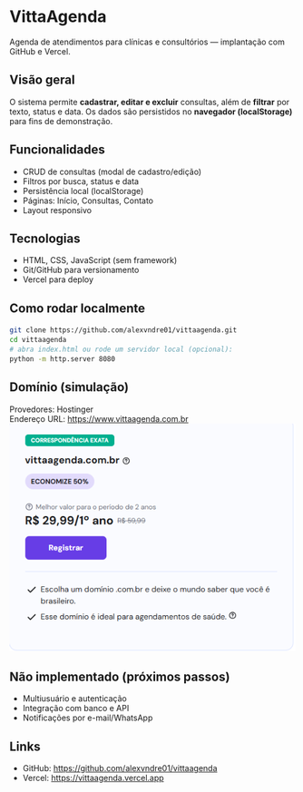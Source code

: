 # VittaAgenda

Agenda de atendimentos para clínicas e consultórios — implantação com GitHub e Vercel.

## Visão geral
O sistema permite **cadastrar, editar e excluir** consultas, além de **filtrar** por texto, status e data. Os dados são persistidos no **navegador (localStorage)** para fins de demonstração.

## Funcionalidades
- CRUD de consultas (modal de cadastro/edição)
- Filtros por busca, status e data
- Persistência local (localStorage)
- Páginas: Início, Consultas, Contato
- Layout responsivo

## Tecnologias
- HTML, CSS, JavaScript (sem framework)
- Git/GitHub para versionamento
- Vercel para deploy

## Como rodar localmente
```bash
git clone https://github.com/alexvndre01/vittaagenda.git
cd vittaagenda
# abra index.html ou rode um servidor local (opcional):
python -m http.server 8080
```

## Domínio (simulação)
Provedores: Hostinger  
Endereço URL: https://www.vittaagenda.com.br
<img src="dominio.png" alt="Minha imagem legal" />

## Não implementado (próximos passos)
- Multiusuário e autenticação
- Integração com banco e API
- Notificações por e-mail/WhatsApp

## Links
- GitHub: https://github.com/alexvndre01/vittaagenda
- Vercel: https://vittaagenda.vercel.app
